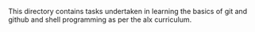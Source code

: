 This directory contains tasks undertaken in learning the basics  of git and github and shell programming as per the alx curriculum.
